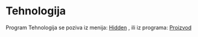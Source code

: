 # Tehnologija

Program Tehnologija se poziva iz menija: [Hidden](../h_sr.md) , ili iz programa: [Proizvod](../../m_sr/mk003_sr/mk003_sr.md)



